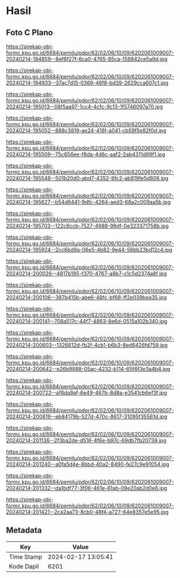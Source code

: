 # Hasil

## Foto C Plano

https://sirekap-obj-formc.kpu.go.id/6684/pemilu/pdpr/62/02/06/10/09/6202061009007-20240214-194859--8ef6f27f-6ca0-4765-85ca-158842ce5a9d.jpg

https://sirekap-obj-formc.kpu.go.id/6684/pemilu/pdpr/62/02/06/10/09/6202061009007-20240214-194933--37ac7d15-0369-46f8-bd39-2629cca607c1.jpg

https://sirekap-obj-formc.kpu.go.id/6684/pemilu/pdpr/62/02/06/10/09/6202061009007-20240214-195013--08f5aa97-1cc4-4cfc-9c13-1f5746097a70.jpg

https://sirekap-obj-formc.kpu.go.id/6684/pemilu/pdpr/62/02/06/10/09/6202061009007-20240214-195052--888c3819-ae24-416f-a041-cb59f5e82f0d.jpg

https://sirekap-obj-formc.kpu.go.id/6684/pemilu/pdpr/62/02/06/10/09/6202061009007-20240214-195509--75c656ee-f8da-4d6c-aaf2-2ab4311d99f1.jpg

https://sirekap-obj-formc.kpu.go.id/6684/pemilu/pdpr/62/02/06/10/09/6202061009007-20240214-195548--501b20d0-abd7-4352-9fc2-ab819fe5d808.jpg

https://sirekap-obj-formc.kpu.go.id/6684/pemilu/pdpr/62/02/06/10/09/6202061009007-20240214-195627--b54d6441-9dfc-4264-aed3-68a2c009aa5b.jpg

https://sirekap-obj-formc.kpu.go.id/6684/pemilu/pdpr/62/02/06/10/09/6202061009007-20240214-195703--122c6ccb-7527-4988-99df-0e323371758b.jpg

https://sirekap-obj-formc.kpu.go.id/6684/pemilu/pdpr/62/02/06/10/09/6202061009007-20240214-195924--2cc6bd9a-06e5-4b82-9e44-56bb23bd12c4.jpg

https://sirekap-obj-formc.kpu.go.id/6684/pemilu/pdpr/62/02/06/10/09/6202061009007-20240214-200026--4817b195-f370-4767-a8b7-c1c5d2374a8f.jpg

https://sirekap-obj-formc.kpu.go.id/6684/pemilu/pdpr/62/02/06/10/09/6202061009007-20240214-200106--387b415b-abe6-48fc-bf68-ff2e039bea35.jpg

https://sirekap-obj-formc.kpu.go.id/6684/pemilu/pdpr/62/02/06/10/09/6202061009007-20240214-200141--708a517c-44f7-4863-8e6d-0515a102b340.jpg

https://sirekap-obj-formc.kpu.go.id/6684/pemilu/pdpr/62/02/06/10/09/6202061009007-20240214-200603--1326612d-fb2f-4cb1-b6b3-8ed6426fd759.jpg

https://sirekap-obj-formc.kpu.go.id/6684/pemilu/pdpr/62/02/06/10/09/6202061009007-20240214-200642--e26b9888-05ac-4232-b114-65f6f3e3a4b4.jpg

https://sirekap-obj-formc.kpu.go.id/6684/pemilu/pdpr/62/02/06/10/09/6202061009007-20240214-200722--af8da9af-6e49-467b-8d8a-e3541cb6ef3f.jpg

https://sirekap-obj-formc.kpu.go.id/6684/pemilu/pdpr/62/02/06/10/09/6202061009007-20240214-200819--eb84179b-527d-470c-8617-31095f35561d.jpg

https://sirekap-obj-formc.kpu.go.id/6684/pemilu/pdpr/62/02/06/10/09/6202061009007-20240214-201136--2f3ba2de-d516-4f6e-b97c-69db7fb20739.jpg

https://sirekap-obj-formc.kpu.go.id/6684/pemilu/pdpr/62/02/06/10/09/6202061009007-20240214-201240--a0fa5d4e-8bbd-40a2-8490-fe27c9e91054.jpg

https://sirekap-obj-formc.kpu.go.id/6684/pemilu/pdpr/62/02/06/10/09/6202061009007-20240214-201332--da1bdf77-3f06-461e-81ab-09e20ab2d0e6.jpg

https://sirekap-obj-formc.kpu.go.id/6684/pemilu/pdpr/62/02/06/10/09/6202061009007-20240214-201421--2ca2aa73-8cb0-48f4-a727-64e8357e5e95.jpg


## Metadata

| Key        | Value               |
| ---------- | ------------------- |
| Time Stamp | 2024-02-17 13:05:41 |
| Kode Dapil | 6201                |



